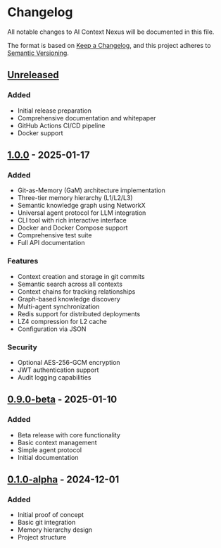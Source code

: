# Changelog

All notable changes to AI Context Nexus will be documented in this file.

The format is based on [Keep a Changelog](https://keepachangelog.com/en/1.0.0/),
and this project adheres to [Semantic Versioning](https://semver.org/spec/v2.0.0.html).

## [Unreleased]

### Added
- Initial release preparation
- Comprehensive documentation and whitepaper
- GitHub Actions CI/CD pipeline
- Docker support

## [1.0.0] - 2025-01-17

### Added
- Git-as-Memory (GaM) architecture implementation
- Three-tier memory hierarchy (L1/L2/L3)
- Semantic knowledge graph using NetworkX
- Universal agent protocol for LLM integration
- CLI tool with rich interactive interface
- Docker and Docker Compose support
- Comprehensive test suite
- Full API documentation

### Features
- Context creation and storage in git commits
- Semantic search across all contexts
- Context chains for tracking relationships
- Graph-based knowledge discovery
- Multi-agent synchronization
- Redis support for distributed deployments
- LZ4 compression for L2 cache
- Configuration via JSON

### Security
- Optional AES-256-GCM encryption
- JWT authentication support
- Audit logging capabilities

## [0.9.0-beta] - 2025-01-10

### Added
- Beta release with core functionality
- Basic context management
- Simple agent protocol
- Initial documentation

## [0.1.0-alpha] - 2024-12-01

### Added
- Initial proof of concept
- Basic git integration
- Memory hierarchy design
- Project structure

[Unreleased]: https://github.com/mikecerqua/ai-context-nexus/compare/v1.0.0...HEAD
[1.0.0]: https://github.com/mikecerqua/ai-context-nexus/releases/tag/v1.0.0
[0.9.0-beta]: https://github.com/mikecerqua/ai-context-nexus/releases/tag/v0.9.0-beta
[0.1.0-alpha]: https://github.com/mikecerqua/ai-context-nexus/releases/tag/v0.1.0-alpha